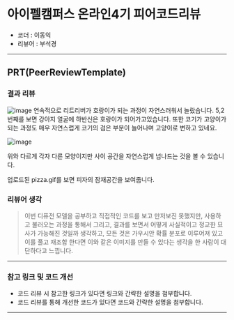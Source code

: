 # 아이펠캠퍼스 온라인4기 피어코드리뷰

- 코더 : 이동익
- 리뷰어 : 부석경

---------------------------------------------
## **PRT(PeerReviewTemplate)**
### **결과 리뷰**
![image](https://github.com/domik017123/aiffel_repo/assets/71332005/b1d8910a-327c-44bb-a927-955ca03ec070)
연속적으로 리트리버가 호랑이가 되는 과정이 자연스러워서 놀랐습니다.
5,2번째를 보면 강아지 얼굴에 하반신은 호랑이가 되어가고있습니다.
또한 코기가 고양이가 되는 과정도 매우 자연스럽게 코기의 검은 부분이 늘어나며 고양이로 변하고 있네요.

![image](https://github.com/domik017123/aiffel_repo/assets/71332005/ded38a91-5789-44f3-abc6-9093f455a2af)

위와 다르게 각자 다른 모양이지만 사이 공간을 자연스럽게 넘나드는 것을 볼 수 있습니다.

업로드된 pizza.gif를 보면 피자의 잠재공간을 보여줍니다. 

### 리뷰어 생각
> 이번 디퓨전 모델을 공부하고 직접적인 코드를 보고 만저보진 못했지만,
> 사용하고 불러오는 과정을 통해서 그리고, 결과를 보면서 어떻게 사실적이고
> 정교한 묘사가 가능해진 것일까 생각하고, 모든 것은 가우시안 확률 분포로 이루어져
> 있고 이를 풀고 재조합 한다면 이와 같은 이미지를 만들 수 있다는 생각을
> 한 사람이 대단하다고 느낍니다.

----------------------------------------------
### **참고 링크 및 코드 개선**
* 코드 리뷰 시 참고한 링크가 있다면 링크와 간략한 설명을 첨부합니다.
* 코드 리뷰를 통해 개선한 코드가 있다면 코드와 간략한 설명을 첨부합니다.

----------------------------------------------
